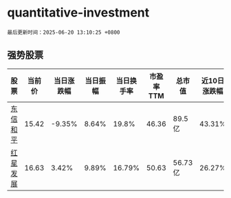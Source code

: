 # quantitative-investment

`最后更新时间：2025-06-20 13:10:25 +0800`

## 强势股票

|股票|当前价|当日涨跌幅|当日振幅|当日换手率|市盈率TTM|总市值|近10日涨跌幅|
|----|----|----|----|----|----|----|----|
|[东信和平](https://xueqiu.com/S/SZ002017)|15.42|-9.35%|8.64%|19.8%|46.36|89.5亿|43.31%|
|[红星发展](https://xueqiu.com/S/SH600367)|16.63|3.42%|9.89%|16.79%|50.63|56.73亿|26.27%|
